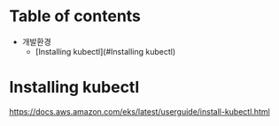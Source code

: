 # Table of contents

- 개발환경
  - [Installing kubectl](#Installing kubectl)

# Installing kubectl
https://docs.aws.amazon.com/eks/latest/userguide/install-kubectl.html
